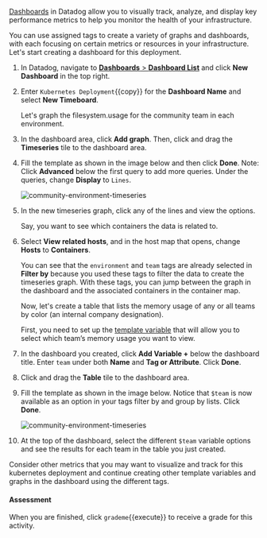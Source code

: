 <a href="https://docs.datadoghq.com/graphing/dashboards/Dashboards" target="_blank">Dashboards</a> in Datadog allow you to visually track, analyze, and display key performance metrics to help you monitor the health of your infrastructure.

You can use assigned tags to create a variety of graphs and dashboards, with each focusing on certain metrics or resources in your infrastructure. Let's start creating a dashboard for this deployment.
 
1. In Datadog, navigate to <a href="https://app.datadoghq.com/dashboard/lists" target="_datadog">**Dashboards** > **Dashboard List**</a> and click **New Dashboard** in the top right.

2. Enter `Kubernetes Deployment`{{copy}} for the **Dashboard Name** and select **New Timeboard**. <p>Let's graph the filesystem.usage for the community team in each environment. 

3. In the dashboard area, click **Add graph**. Then, click and drag the **Timeseries** tile to the dashboard area.

4. Fill the template as shown in the image below and then click **Done**. Note: Click **Advanced** below the first query to add more queries. Under the queries, change **Display** to `Lines`.<p> ![community-environment-timeseries](taggingk8s/assets/community-environment-timeseries.png)

5. In the new timeseries graph, click any of the lines and view the options. <p> Say, you want to see which containers the data is related to. 

6. Select **View related hosts**, and in the host map that opens, change **Hosts** to **Containers**. <p> You can see that the `environment` and `team` tags are already selected in **Filter by** because you used these tags to filter the data to create the timeseries graph. With these tags, you can jump between the graph in the dashboard and the associated containers in the container map. <p> Now, let's create a table that lists the memory usage of any or all teams by color (an internal company designation). <p> First, you need to set up the <a href="https://docs.datadoghq.com/tagging/assigning_tags/?tab=agentv6#environment-variables" target="_datadog">template variable</a> that will allow you to select which team’s memory usage you want to view.

5. In the dashboard you created, click **Add Variable +** below the dashboard title. Enter `team` under both **Name** and **Tag or Attribute**. Click **Done**.

6. Click and drag the **Table** tile to the dashboard area. 

7. Fill the template as shown in the image below. Notice that `$team` is now available as an option in your tags filter by and group by lists. Click **Done**.<p> ![community-environment-timeseries](taggingk8s/assets/teams-color-table.png) 

8. At the top of the dashboard, select the different `$team` variable options and see the results for each team in the table you just created.

Consider other metrics that you may want to visualize and track for this kubernetes deployment and continue creating other template variables and graphs in the dashboard using the different tags. 

#### Assessment
When you are finished, click `grademe`{{execute}} to receive a grade for this activity. 
